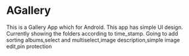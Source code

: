 # AGallery
This is a Gallery App which for Android.
This app has simple UI design.
Currently showing the folders according to time_stamp.
Going to add sorting albums,select and multiselect,image description,simple image edit,pin protection 
